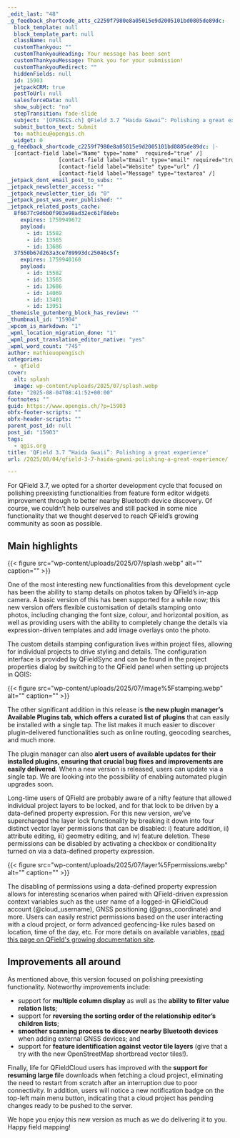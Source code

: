 ```yaml
---
_edit_last: "48"
_g_feedback_shortcode_atts_c2259f7980e8a05015e9d2005101bd0805de89dc:
  block_template: null
  block_template_part: null
  className: null
  customThankyou: ""
  customThankyouHeading: Your message has been sent
  customThankyouMessage: Thank you for your submission!
  customThankyouRedirect: ""
  hiddenFields: null
  id: 15903
  jetpackCRM: true
  postToUrl: null
  salesforceData: null
  show_subject: "no"
  stepTransition: fade-slide
  subject: '[OPENGIS.ch] QField 3.7 “Haida Gawai”: Polishing a great experience'
  submit_button_text: Submit
  to: mathieu@opengis.ch
  widget: 0
_g_feedback_shortcode_c2259f7980e8a05015e9d2005101bd0805de89dc: |-
  [contact-field label="Name" type="name"  required="true" /]
  				[contact-field label="Email" type="email" required="true" /]
  				[contact-field label="Website" type="url" /]
  				[contact-field label="Message" type="textarea" /]
_jetpack_dont_email_post_to_subs: ""
_jetpack_newsletter_access: ""
_jetpack_newsletter_tier_id: "0"
_jetpack_post_was_ever_published: ""
_jetpack_related_posts_cache:
  8f6677c9d6b0f903e98ad32ec61f8deb:
    expires: 1759949672
    payload:
      - id: 15582
      - id: 13565
      - id: 13686
  37550b67d263a3ce789993dc25046c5f:
    expires: 1759940160
    payload:
      - id: 15582
      - id: 13565
      - id: 13686
      - id: 14069
      - id: 13401
      - id: 13951
_themeisle_gutenberg_block_has_review: ""
_thumbnail_id: "15904"
_wpcom_is_markdown: "1"
_wpml_location_migration_done: "1"
_wpml_post_translation_editor_native: "yes"
_wpml_word_count: "745"
author: mathieuopengisch
categories:
  - qfield
cover:
  alt: splash
  image: wp-content/uploads/2025/07/splash.webp
date: "2025-08-04T08:41:52+00:00"
footnotes: ""
guid: https://www.opengis.ch/?p=15903
obfx-footer-scripts: ""
obfx-header-scripts: ""
parent_post_id: null
post_id: "15903"
tags:
  - qgis.org
title: 'QField 3.7 “Haida Gwaii”: Polishing a great experience'
url: /2025/08/04/qfield-3-7-haida-gawai-polishing-a-great-experience/

---
```

For QField 3.7, we opted for a shorter development cycle that focused on polishing preexisting functionalities from feature form editor widgets improvement through to better nearby Bluetooth device discovery. Of course, we couldn’t help ourselves and still packed in some nice functionality that we thought deserved to reach QField’s growing community as soon as possible.

## Main highlights

{{< figure src="wp-content/uploads/2025/07/splash.webp" alt="" caption="" >}}

One of the most interesting new functionalities from this development cycle has been the ability to stamp details on photos taken by QField’s in-app camera. A basic version of this has been supported for a while now; this new version offers flexible customisation of details stamping onto photos, including changing the font size, colour, and horizontal position, as well as providing users with the ability to completely change the details via expression-driven templates and add image overlays onto the photo.

The custom details stamping configuration lives within project files, allowing for individual projects to drive styling and details. The configuration interface is provided by QFieldSync and can be found in the project properties dialog by switching to the QField panel when setting up projects in QGIS:

{{< figure src="wp-content/uploads/2025/07/image%5Fstamping.webp" alt="" caption="" >}}

The other significant addition in this release is **the new plugin manager’s Available Plugins tab, which offers a curated list of plugins** that can easily be installed with a single tap. The list makes it much easier to discover plugin-delivered functionalities such as online routing, geocoding searches, and much more.

The plugin manager can also **alert users of available updates for their installed plugins, ensuring that crucial bug fixes and improvements are easily delivered**. When a new version is released, users can update via a single tap. We are looking into the possibility of enabling automated plugin upgrades soon.

Long-time users of QField are probably aware of a nifty feature that allowed individual project layers to be locked, and for that lock to be driven by a data-defined property expression. For this new version, we’ve supercharged the layer lock functionality by breaking it down into four distinct vector layer permissions that can be disabled: i) feature addition, ii) attribute editing, iii) geometry editing, and iv) feature deletion. These permissions can be disabled by activating a checkbox or conditionality turned on via a data-defined property expression.

{{< figure src="wp-content/uploads/2025/07/layer%5Fpermissions.webp" alt="" caption="" >}}

The disabling of permissions using a data-defined property expression allows for interesting scenarios when paired with QField-driven expression context variables such as the user name of a logged-in QFieldCloud account (@cloud\_username), GNSS positioning (@gnss\_coordinate) and more. Users can easily restrict permissions based on the user interacting with a cloud project, or form advanced geofencing-like rules based on location, time of the day, etc. For more details on available variables, [read this page on QField's growing documentation site](https://docs.qfield.org/reference/expression_variables/).

## Improvements all around

As mentioned above, this version focused on polishing preexisting functionality. Noteworthy improvements include:

- support for **multiple column display** as well as the **ability to filter value relation lists**;
- support for **reversing the sorting order of the relationship editor’s children lists**;
- **smoother scanning process to discover nearby Bluetooth devices** when adding external GNSS devices; and
- support for **feature identification against vector tile layers** (give that a try with the new OpenStreetMap shortbread vector tiles!).

Finally, life for QFieldCloud users has improved with the **support for resuming large fi**le downloads when fetching a cloud project, eliminating the need to restart from scratch after an interruption due to poor connectivity. In addition, users will notice a new notification badge on the top-left main menu button, indicating that a cloud project has pending changes ready to be pushed to the server.

We hope you enjoy this new version as much as we do delivering it to you. Happy field mapping!
